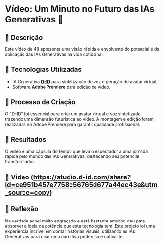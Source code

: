 # Vídeo: Um Minuto no Futuro das IAs Generativas 🎥

## 📒 Descrição
Este vídeo de 48 apresenta uma visão rápida e envolvente do potencial e da aplicação das IAs Generativas na vida cotidiana.

## 🤖 Tecnologias Utilizadas
- IA Generativa **[D-ID](https://www.d-id.com)** para sintetização de voz e geração de avatar virtual;
- Software **[Adobe Premiere](https://www.adobe.com/products/premiere.html)** para edição de vídeo.

## 🧐 Processo de Criação
 O "D-ID" foi essencial para criar um avatar virtual e voz sintetizada, trazendo uma dimensão futurística ao vídeo. A montagem e edição foram realizadas no Adobe Premiere para garantir qualidade profissional.

## 🚀 Resultados
O vídeo é uma cápsula do tempo que leva o espectador a uma jornada rápida pelo mundo das IAs Generativas, destacando seu potencial transformador.

## 🎥 Video  (https://studio.d-id.com/share?id=ce951b457e7758c56765d677a44ec43e&utm_source=copy)

## 💭 Reflexão
Na verdade achei muito engraçado e está bastante amador, deu para absorver a ideia da potência que esta tecnologia tem.
Este projeto foi uma experiência incrível em contar histórias visuais, utilizando as IAs Generativas para criar uma narrativa poderosa e cativante.
